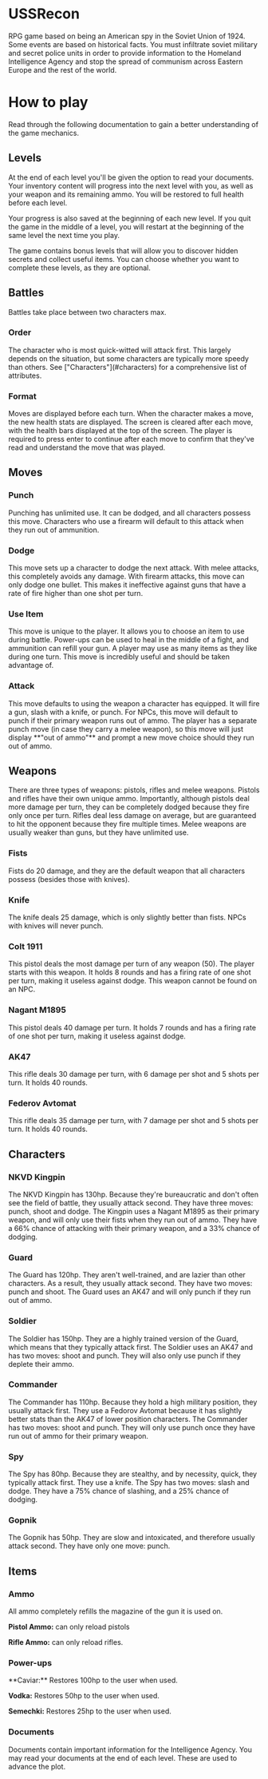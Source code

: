 # USSRecon
RPG game based on being an American spy in the Soviet Union of 1924. Some events are based on historical facts. You must
infiltrate soviet military and secret police units in order to provide information to the Homeland Intelligence Agency
and stop the spread of communism across Eastern Europe and the rest of the world.

# How to play
Read through the following documentation to gain a better understanding of the game mechanics.


<h2>Levels</h2>
At the end of each level you'll be given the option to read your documents. Your inventory content will progress into 
the next level with you, as well as your weapon and its remaining ammo. You will be restored to full health before each 
level.

Your progress is also saved at the beginning of each new level. If you quit the game in the middle of a level, you will
restart at the beginning of the same level the next time you play.

The game contains bonus levels that will allow you to discover hidden secrets and collect useful items. You can choose
whether you want to complete these levels, as they are optional.


<h2>Battles</h2>
Battles take place between two characters max.

<h3>Order</h3>
The character who is most quick-witted will attack first. This largely depends on the situation, but some characters
are typically more speedy than others. See ["Characters"](#characters) for a comprehensive list of attributes.

<h3>Format</h3>
Moves are displayed before each turn. When the character makes a move, the new health stats are displayed. The screen is
cleared after each move, with the health bars displayed at the top of the screen. The player is required to press enter
to continue after each move to confirm that they've read and understand the move that was played.

<h2>Moves</h2>

<h3>Punch</h3>
Punching has unlimited use. It can be dodged, and all characters possess this move. Characters who use a firearm will
default to this attack when they run out of ammunition.

<h3>Dodge</h3>
This move sets up a character to dodge the next attack. With melee attacks, this completely avoids any damage. With
firearm attacks, this move can only dodge one bullet. This makes it ineffective against guns that have a rate of fire
higher than one shot per turn.

<h3>Use Item</h3>
This move is unique to the player. It allows you to choose an item to use during battle. Power-ups can be used to heal
in the middle of a fight, and ammunition can refill your gun. A player may use as many items as they like during one
turn. This move is incredibly useful and should be taken advantage of.

<h3>Attack</h3>
This move defaults to using the weapon a character has equipped. It will fire a gun, slash with a knife, or punch. For
NPCs, this move will default to punch if their primary weapon runs out of ammo. The player has a separate punch move
(in case they carry a melee weapon), so this move will just display **"out of ammo"** and prompt a new move choice
should they run out of ammo.

<h2>Weapons</h2>
There are three types of weapons: pistols, rifles and melee weapons. Pistols and rifles have their own unique ammo. 
Importantly, although pistols deal more damage per turn, they can be completely dodged because they fire only once per
turn. Rifles deal less damage on average, but are guaranteed to hit the opponent because they fire multiple times.
Melee weapons are usually weaker than guns, but they have unlimited use.

<h3>Fists</h3>
Fists do 20 damage, and they are the default weapon that all characters possess (besides those with knives).

<h3>Knife</h3>
The knife deals 25 damage, which is only slightly better than fists. NPCs with knives will never punch.

<h3>Colt 1911</h3>
This pistol deals the most damage per turn of any weapon (50). The player starts with this weapon. It holds 8 rounds and
has a firing rate of one shot per turn, making it useless against dodge. This weapon cannot be found on an NPC.

<h3>Nagant M1895</h3>
This pistol deals 40 damage per turn. It holds 7 rounds and has a firing rate of one shot per turn, making it useless
against dodge.

<h3>AK47</h3>
This rifle deals 30 damage per turn, with 6 damage per shot and 5 shots per turn. It holds 40 rounds.

<h3>Federov Avtomat</h3>
This rifle deals 35 damage per turn, with 7 damage per shot and 5 shots per turn. It holds 40 rounds.

<h2>Characters</h2>

<h3>NKVD Kingpin</h3>
The NKVD Kingpin has 130hp. Because they're bureaucratic and don't often see the field of battle, they usually attack
second. They have three moves: punch, shoot and dodge. The Kingpin uses a Nagant M1895 as their primary weapon, and
will only use their fists when they run out of ammo. They have a 66% chance of attacking with their primary weapon, and
a 33% chance of dodging.

<h3>Guard</h3>
The Guard has 120hp. They aren't well-trained, and are lazier than other characters. As a result, they usually attack
second. They have two moves: punch and shoot. The Guard uses an AK47 and will only punch if they run out of ammo.

<h3>Soldier</h3>
The Soldier has 150hp. They are a highly trained version of the Guard, which means that they typically attack first. The
Soldier uses an AK47 and has two moves: shoot and punch. They will also only use punch if they deplete their ammo.

<h3>Commander</h3>
The Commander has 110hp. Because they hold a high military position, they usually attack first. They use a Fedorov
Avtomat because it has slightly better stats than the AK47 of lower position characters. The Commander has two moves:
shoot and punch. They will only use punch once they have run out of ammo for their primary weapon.

<h3>Spy</h3>
The Spy has 80hp. Because they are stealthy, and by necessity, quick, they typically attack first. They use a knife. The
Spy has two moves: slash and dodge. They have a 75% chance of slashing, and a 25% chance of dodging.

<h3>Gopnik</h3>
The Gopnik has 50hp. They are slow and intoxicated, and therefore usually attack second. They have only one move: punch.

<h2>Items</h2>

<h3>Ammo</h3>
All ammo completely refills the magazine of the gun it is used on.

**Pistol Ammo:** can only reload pistols

**Rifle Ammo:** can only reload rifles.

<h3>Power-ups</h3>
**Caviar:** Restores 100hp to the user when used.

**Vodka:** Restores 50hp to the user when used.

**Semechki:** Restores 25hp to the user when used.

<h3>Documents</h3>
Documents contain important information for the Intelligence Agency. You may read your documents at the end of each
level. These are used to advance the plot.